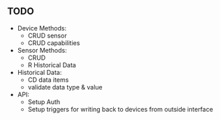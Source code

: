 ## TODO

  * Device Methods:
    * CRUD sensor
    * CRUD capabilities
  * Sensor Methods:
    * CRUD
    * R Historical Data
  * Historical Data:
    * CD data items
    * validate data type & value
  * API:
    * Setup Auth
    * Setup triggers for writing back to devices from outside interface
